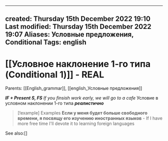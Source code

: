 
---
created: Thursday 15th December 2022 19:10
Last modified: Thursday 15th December 2022 19:07
Aliases: Условные предложeния, Conditional
Tags: english
---

# [[Условное наклонение 1-го типа (Conditional 1)]] - REAL

Parents: [[English_grammar]], [[english_Условные предложения]]

***IF + Present S, FS***
_If you finsish work early, we will go to a cafe_
Условие в условном наклонении 1-го типа ***реалистично*** 


>[!example] Examples
>**Если у меня будет больше свободного времени, я посвящу его изучению иностранных языков** - If I have more free time I'll devote it  to learning foreign languages 


See also:[]